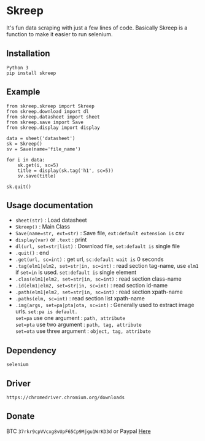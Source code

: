 # Skreep
It's fun data scraping with just a few lines of code. Basically Skreep is a function to make it easier to run selenium.

## Installation
```Python 3```<br />
```pip install skreep```

## Example
```
from skreep.skreep import Skreep
from skreep.download import dl
from skreep.datasheet import sheet
from skreep.save import Save
from skreep.display import display

data = sheet('datasheet')
sk = Skreep()
sv = Save(name='file_name')

for i in data:
    sk.get(i, sc=5)
    title = display(sk.tag('h1', sc=5))
    sv.save(title)

sk.quit()
```
## Usage documentation
* ```sheet(str)``` : Load datasheet
* ```Skreep()``` : Main Class
* ```Save(name=str, ext=str)``` : Save file, ```ext:default extension is``` csv
* ```display(var)``` or ```.text``` : print
* ```dl(url, set=str|list)``` : Download file, ```set:default is``` single file
* ```.quit()``` : end
* ```.get(url, sc=int)``` : get url, ```sc:default wait is``` 0 seconds
* ```.tag(elm1|elm2, set=str|in, sc=int)``` : read section tag-name, use ```elm1``` if ```set=in``` is used. ```set:default is``` single element
* ```.clas(elm1|elm2, set=str|in, sc=int)``` : read section class-name
* ```.id(elm1|elm2, set=str|in, sc=int)``` : read section id-name
* ```.path(elm1|elm2, set=str|in, sc=int)``` : read section xpath-name
* ```.paths(elm, sc=int)``` : read section list xpath-name
* ```.img(args, set=pa|pta|ota, sc=int)``` : Generally used to extract image urls. ```set:pa is default.``` <br />```set=pa``` use one argument : ```path, attribute```<br />```set=pta``` use two argument : ```path, tag, attribute```<br />```set=ota``` use three argument : ```object, tag, attribute```

## Dependency
```selenium```
## Driver
```https://chromedriver.chromium.org/downloads```
## Donate
BTC ```37rkr9cpVVcxg8vUpF65Cp9Mjgu1WrKD3d``` or Paypal [Here](https://paypal.me/dian26?locale.x=id_ID "Donate")
